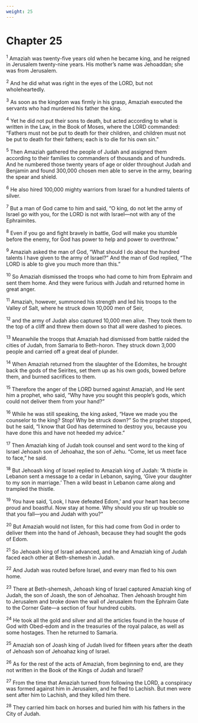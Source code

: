 ```yaml
---
weight: 25
---
```


# Chapter 25

<sup>1</sup> Amaziah was twenty-five years old when he became king, and he reigned in Jerusalem twenty-nine years. His mother’s name was Jehoaddan; she was from Jerusalem. 

<sup>2</sup> And he did what was right in the eyes of the LORD, but not wholeheartedly. 

<sup>3</sup> As soon as the kingdom was firmly in his grasp, Amaziah executed the servants who had murdered his father the king. 

<sup>4</sup> Yet he did not put their sons to death, but acted according to what is written in the Law, in the Book of Moses, where the LORD commanded: “Fathers must not be put to death for their children, and children must not be put to death for their fathers; each is to die for his own sin.” 

<sup>5</sup> Then Amaziah gathered the people of Judah and assigned them according to their families to commanders of thousands and of hundreds. And he numbered those twenty years of age or older throughout Judah and Benjamin and found 300,000 chosen men able to serve in the army, bearing the spear and shield. 

<sup>6</sup> He also hired 100,000 mighty warriors from Israel for a hundred talents of silver. 

<sup>7</sup> But a man of God came to him and said, “O king, do not let the army of Israel go with you, for the LORD is not with Israel—not with any of the Ephraimites. 

<sup>8</sup> Even if you go and fight bravely in battle, God will make you stumble before the enemy, for God has power to help and power to overthrow.” 

<sup>9</sup> Amaziah asked the man of God, “What should I do about the hundred talents I have given to the army of Israel?” And the man of God replied, “The LORD is able to give you much more than this.” 

<sup>10</sup> So Amaziah dismissed the troops who had come to him from Ephraim and sent them home. And they were furious with Judah and returned home in great anger. 

<sup>11</sup> Amaziah, however, summoned his strength and led his troops to the Valley of Salt, where he struck down 10,000 men of Seir, 

<sup>12</sup> and the army of Judah also captured 10,000 men alive. They took them to the top of a cliff and threw them down so that all were dashed to pieces. 

<sup>13</sup> Meanwhile the troops that Amaziah had dismissed from battle raided the cities of Judah, from Samaria to Beth-horon. They struck down 3,000 people and carried off a great deal of plunder. 

<sup>14</sup> When Amaziah returned from the slaughter of the Edomites, he brought back the gods of the Seirites, set them up as his own gods, bowed before them, and burned sacrifices to them. 

<sup>15</sup> Therefore the anger of the LORD burned against Amaziah, and He sent him a prophet, who said, “Why have you sought this people’s gods, which could not deliver them from your hand?” 

<sup>16</sup> While he was still speaking, the king asked, “Have we made you the counselor to the king? Stop! Why be struck down?” So the prophet stopped, but he said, “I know that God has determined to destroy you, because you have done this and have not heeded my advice.” 

<sup>17</sup> Then Amaziah king of Judah took counsel and sent word to the king of Israel Jehoash son of Jehoahaz, the son of Jehu. “Come, let us meet face to face,” he said. 

<sup>18</sup> But Jehoash king of Israel replied to Amaziah king of Judah: “A thistle in Lebanon sent a message to a cedar in Lebanon, saying, ‘Give your daughter to my son in marriage.’ Then a wild beast in Lebanon came along and trampled the thistle. 

<sup>19</sup> You have said, ‘Look, I have defeated Edom,’ and your heart has become proud and boastful. Now stay at home. Why should you stir up trouble so that you fall—you and Judah with you?” 

<sup>20</sup> But Amaziah would not listen, for this had come from God in order to deliver them into the hand of Jehoash, because they had sought the gods of Edom. 

<sup>21</sup> So Jehoash king of Israel advanced, and he and Amaziah king of Judah faced each other at Beth-shemesh in Judah. 

<sup>22</sup> And Judah was routed before Israel, and every man fled to his own home. 

<sup>23</sup> There at Beth-shemesh, Jehoash king of Israel captured Amaziah king of Judah, the son of Joash, the son of Jehoahaz. Then Jehoash brought him to Jerusalem and broke down the wall of Jerusalem from the Ephraim Gate to the Corner Gate—a section of four hundred cubits. 

<sup>24</sup> He took all the gold and silver and all the articles found in the house of God with Obed-edom and in the treasuries of the royal palace, as well as some hostages. Then he returned to Samaria. 

<sup>25</sup> Amaziah son of Joash king of Judah lived for fifteen years after the death of Jehoash son of Jehoahaz king of Israel. 

<sup>26</sup> As for the rest of the acts of Amaziah, from beginning to end, are they not written in the Book of the Kings of Judah and Israel? 

<sup>27</sup> From the time that Amaziah turned from following the LORD, a conspiracy was formed against him in Jerusalem, and he fled to Lachish. But men were sent after him to Lachish, and they killed him there. 

<sup>28</sup> They carried him back on horses and buried him with his fathers in the City of Judah. 


